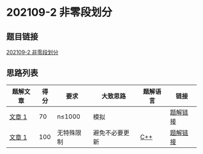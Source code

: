 # 202109-2 非零段划分

## 题目链接

[202109-2 非零段划分](http://118.190.20.162/view.page?gpid=T130)

## 思路列表

<table id="idea_list" class="display nowrap" style="width:100%">
  <thead>
  <tr>
    <th>题解文章</th>
    <th>得分</th>
    <th>要求</th>
    <th>大致思路</th>
    <th>题解语言</th>
    <th>链接</th>
  </tr>
  </thead>
  <tbody>
    <tr>
      <td><a href="1">文章 1</a></td>
      <td>70</td>
      <td>n&le;1000</th>
      <td>模拟</td>
      <td></td>
      <td><a href="1#70">题解链接</a></td>
    </tr>
    <tr>
      <td><a href="1">文章 1</a></td>
      <td>100</td>
      <td>无特殊限制</th>
      <td>避免不必要更新</td>
      <td><a href="1#code1">C++</td>
      <td><a href="1#100">题解链接</a></td>
    </tr>
  </tbody>
</table>